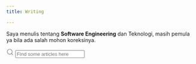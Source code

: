 ```yaml
---
title: Writing

---
```

Saya menulis tentang **Software Engineering** dan Teknologi,     masih pemula ya bila ada salah mohon koreksinya.

<div class="search-article">
    <label for="search-input" aria-hidden="true">
    <!-- Magnifier -->
    <svg xmlns="http://www.w3.org/2000/svg" width="20" height="20" viewBox="0 0 24 24" fill="none"
        stroke="rgba(128,128,128,0.8)" stroke-width="2" stroke-linecap="round" stroke-linejoin="round"
        class="feather feather-search"><circle cx="11" cy="11" r="8"></circle><line x1="21" y1="21" x2="16.65" y2="16.65"></line></svg>
    </label>
<input type="search" id="search-input" placeholder="Find some articles here" aria-label="Search" oninput="searchFunction()">
</div>
<div style="font-size: large;font-weight: 600;display: none;" id="nofound">
    <p>Sorry, nothing matched that search</p>
</div>
